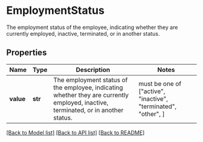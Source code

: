 # EmploymentStatus

The employment status of the employee, indicating whether they are currently employed, inactive, terminated, or in another status.

## Properties
Name | Type | Description | Notes
------------ | ------------- | ------------- | -------------
**value** | **str** | The employment status of the employee, indicating whether they are currently employed, inactive, terminated, or in another status. |  must be one of ["active", "inactive", "terminated", "other", ]

[[Back to Model list]](../../README.md#documentation-for-models) [[Back to API list]](../../README.md#documentation-for-api-endpoints) [[Back to README]](../../README.md)


